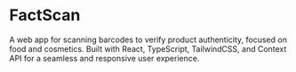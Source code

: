 # FactScan
A web app for scanning barcodes to verify product authenticity, focused on food and cosmetics. Built with React, TypeScript, TailwindCSS, and Context API for a seamless and responsive user experience.
